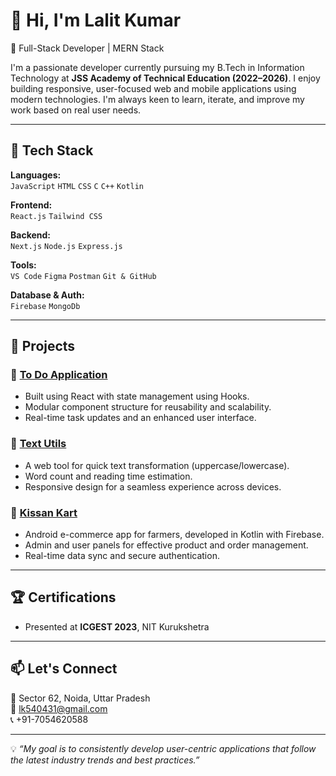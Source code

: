 # 👋 Hi, I'm Lalit Kumar

🎯 Full-Stack Developer | MERN Stack 

I'm a passionate developer currently pursuing my B.Tech in Information Technology at **JSS Academy of Technical Education (2022–2026)**. I enjoy building responsive, user-focused web and mobile applications using modern technologies. I'm always keen to learn, iterate, and improve my work based on real user needs.

---

## 🚀 Tech Stack

**Languages:**  
`JavaScript` `HTML` `CSS` `C` `C++` `Kotlin`

**Frontend:**  
`React.js` `Tailwind CSS`

**Backend:**  
`Next.js` `Node.js` `Express.js`

**Tools:**  
`VS Code` `Figma` `Postman` `Git & GitHub`

**Database & Auth:**  
`Firebase` `MongoDb`

---

## 📱 Projects

### 🔹 [To Do Application](#)
- Built using React with state management using Hooks.
- Modular component structure for reusability and scalability.
- Real-time task updates and an enhanced user interface.

### 🔹 [Text Utils](#)
- A web tool for quick text transformation (uppercase/lowercase).
- Word count and reading time estimation.
- Responsive design for a seamless experience across devices.

### 🔹 [Kissan Kart](#)
- Android e-commerce app for farmers, developed in Kotlin with Firebase.
- Admin and user panels for effective product and order management.
- Real-time data sync and secure authentication.

---

## 🏆 Certifications

- Presented at **ICGEST 2023**, NIT Kurukshetra

---

## 📫 Let's Connect

📍 Sector 62, Noida, Uttar Pradesh  
📧 [lk540431@gmail.com](mailto:lk540431@gmail.com)  
📞 +91-7054620588  

---

💡 *“My goal is to consistently develop user-centric applications that follow the latest industry trends and best practices.”*
